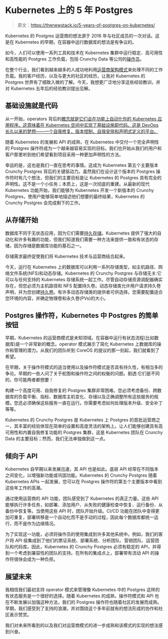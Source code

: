 # Kubernetes 上的 5 年 Postgres

> 原文：<https://thenewstack.io/5-years-of-postgres-on-kubernetes/>

Kubernetes 的 Postgres 运营商的想法源于 2016 年与社区成员的一次对话。这是在 Kubernetes 的早期，在容器中运行数据库的想法是有争议的。

如今，人们可以使用一系列工具和技术在 Kubernetes 集群中运行稳定、高可用性和高性能的 Postgres 工作负载，包括 Crunchy Data 等公司的[操作员](https://www.crunchydata.com/products/crunchy-postgresql-for-kubernetes)。

在整个行业，我们看到越来越多的人成功地利用[运营商架构模式](https://thenewstack.io/kubernetes-when-to-use-and-when-to-avoid-the-operator-pattern/)来处理不同的工作负载。我的客户经历，以及与更大的社区的经历，让我对 Kubernetes 的 Postgres 世界有了细致入微的了解。今天，我想更广泛地分享这些经验教训，并对 Kubernetes 五年后的经验教训提出见解。

## 基础设施就是代码

从一开始，operators 背后的[概念就是它们会在功能上自动化你的 Kubernetes 应用程序。这意味着在 Kubernetes 空间中实现了基础设施即代码。这是 DevOps 长久以来的梦想——一个自我修复、版本控制、自我安排和声明式定义的平台。](https://thenewstack.io/the-runaway-problem-of-kubernetes-operators-and-dependency-lifecycles/)

随着 Kubernetes 的发展和 API 的成熟，在 Kubernetes 中交付一个完全声明性的 Postgres 操作符成为一个越来越容易实现的目标。我们也开始从我们的用户和客户那里听到他们希望看到项目采用一种更加声明性的方法。

幸运的是，这也是我们一直在思考的事情。这成为 Kubernetes 第五个主要版本 Crunchy Postgres 背后的关键驱动力。虽然我们在设计这个版本的 Postgres 操作符时有几个想法，但我们的主要目标是让 Kubernetes 的 Postgres 具有完全的声明性。这不是一个小任务；本质上，这是一次彻底的重建。从最新的现代 Kubernetes 功能开始，我们能够为 Kubernetes 开发一个新版本的 Crunchy Postgres，使用户能够简单地描述他们想要的最终结果，Kubernetes 的 Crunchy Postgres 会完成剩下的工作。

## 从存储开始

数据库不同于无状态应用，因为它们需要[持久存储](https://kubernetes.io/docs/concepts/storage/persistent-volumes/)。Kubernetes 提供了强大的自动化和许多有趣的功能，但我们知道我们需要一种方法来提供一致和有状态的存储，因为存储是数据库功能的基石之一。

存储需求最终促使我们将 Kubernetes 技术与运营商结合起来。

今天，运行在 Kubernetes 上的数据库可以利用一系列存储类型，如主机路径、网络文件系统(NFS)和动态存储。Kubernetes 的 Crunchy Postgres 与存储无关:它可以与任何支持的 Kubernetes 存储系统一起工作。尽管自动存储资源调配器确实存在，但您必须为主机路径和 NFS 配置持久卷。动态存储类允许用户请求持久卷声明，并为您创建[持久卷](https://kubernetes.io/docs/concepts/storage/persistent-volumes/)。有许多动态存储类的提供者可供选择。您需要配置适合您环境的内容，并确定物理卷和永久卷(PVs)的大小。

## Postgres 操作符，Kubernetes 中 Postgres 的简单按钮

早期，Kubernetes 的运营商模式是未知领域。在容器中运行有状态流程(比如数据库)是一个非常新的概念。operator 模式展示了简化 Kubernetes 上数据库的操作和管理的潜力。从我们的团队听到 CoreOS 的提议的那一刻起，我们就看到了希望。

在早期，关于操作符模式的适当使用以及操作符模式是否具有持久性，有相当多的争论。早期的一些人问了关于舵图和操作符之间的权衡的问题。剧透:它们是不同的，你可能两者都想要！

构建一个高度可用、自我修复的 Postgres 集群非常困难。您必须考虑备份、跨数据库的负载平衡、指标、数据库主机变化、存储以及正确调整所有这些服务的规模。您还必须确保这些服务一直在运行。你需要考虑如何处理版本升级、安全补丁等等。

Kubernetes 的 Crunchy Postgres 是 Kubernetes 上 Postgres 的首批运营商之一，其丰富的经验体现在简单的设置和高度灵活的架构上。让人们能够创建具有高可用性和内置自我修复功能的 Postgres 集群，这是 Kubernetes 团队在 Crunchy Data 的主要目标；然而，我们无法单独做到这一点。

## 倾向于 API

Kubernetes 自早期以来发展迅速，其 API 也是如此。底层 API 经常在不同版本之间变化，以增强新功能或巩固功能。Kubernetes 的 Crunchy Postgres 随着 Kubernetes APIs 一起发展，您可以在 Postgres 操作符的第五个主要版本中看到这些年工作的高潮。

通过使用运营商的 API 功能，团队感受到了 Kubernetes 的真正力量。这些 API 能够执行许多任务，如部署、添加用户、从失败的健康检查中恢复、运行备份、从备份中恢复等。当使用这些 API 时，团队开始升级。CI/CD 功能在团队中变得更加可重复，部署转移是一个自动化而不是手动的过程，因此每个数据库都统一运行，而不是作为边缘情况。

为了实现这一功能，必须将操作员的使用集成到许多其他系统中。例如，我们的客户将 API 级集成到了他们的票证系统、部署系统、分析团队、营销团队、运营团队和代码库。因此，Kubernetes 的 Crunchy Postgres 必须有稳定的 API，并得到一个考虑到兼容性的团队的支持。在所有的集成点上，部署带有流动 API 的操作符很快会成为一种负担。

## 展望未来

我相信我们最初支持 operator 模式来管理像 Kubernetes 中的 Postgres 这样的有状态服务是一个很好的选择。随着 Kubernetes 的成熟，操作符模式和 API 也在不断发展以加强这种方法，我们的 Postgres 操作符也随着社区的发展而成熟。早期，我们感受到了支持的浪潮，并对围绕这个多年前就有的想法形成的协作和社区表示赞赏。

我们对未来所看到的以及我们对运营商模式的进一步成熟和该模式的实现的想法感到兴奋。

<svg xmlns:xlink="http://www.w3.org/1999/xlink" viewBox="0 0 68 31" version="1.1"><title>Group</title> <desc>Created with Sketch.</desc></svg>